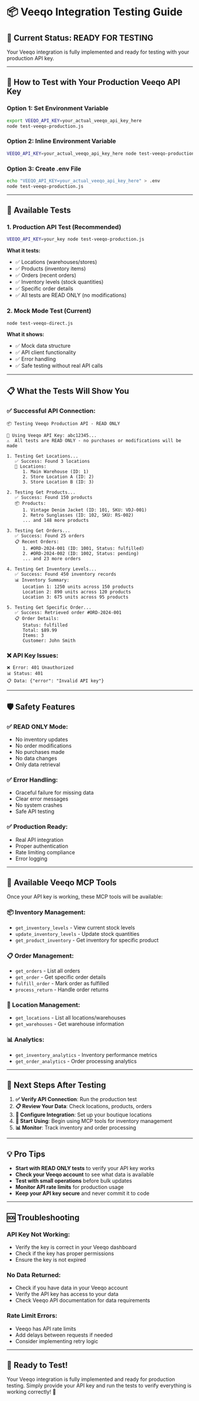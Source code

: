 # 📦 Veeqo Integration Testing Guide

## 🎯 **Current Status: READY FOR TESTING**

Your Veeqo integration is fully implemented and ready for testing with your production API key.

---

## 🔑 **How to Test with Your Production Veeqo API Key**

### **Option 1: Set Environment Variable**

```bash
export VEEQO_API_KEY=your_actual_veeqo_api_key_here
node test-veeqo-production.js
```

### **Option 2: Inline Environment Variable**

```bash
VEEQO_API_KEY=your_actual_veeqo_api_key_here node test-veeqo-production.js
```

### **Option 3: Create .env File**

```bash
echo "VEEQO_API_KEY=your_actual_veeqo_api_key_here" > .env
node test-veeqo-production.js
```

---

## 🧪 **Available Tests**

### **1. Production API Test (Recommended)**

```bash
VEEQO_API_KEY=your_key node test-veeqo-production.js
```

**What it tests:**

- ✅ Locations (warehouses/stores)
- ✅ Products (inventory items)
- ✅ Orders (recent orders)
- ✅ Inventory levels (stock quantities)
- ✅ Specific order details
- ✅ All tests are READ ONLY (no modifications)

### **2. Mock Mode Test (Current)**

```bash
node test-veeqo-direct.js
```

**What it shows:**

- ✅ Mock data structure
- ✅ API client functionality
- ✅ Error handling
- ✅ Safe testing without real API calls

---

## 📋 **What the Tests Will Show You**

### **✅ Successful API Connection:**

```
📦 Testing Veeqo Production API - READ ONLY

🔑 Using Veeqo API Key: abc12345...
⚠️  All tests are READ ONLY - no purchases or modifications will be made

1. Testing Get Locations...
   ✅ Success: Found 3 locations
   📍 Locations:
      1. Main Warehouse (ID: 1)
      2. Store Location A (ID: 2)
      3. Store Location B (ID: 3)

2. Testing Get Products...
   ✅ Success: Found 150 products
   📦 Products:
      1. Vintage Denim Jacket (ID: 101, SKU: VDJ-001)
      2. Retro Sunglasses (ID: 102, SKU: RS-002)
      ... and 148 more products

3. Testing Get Orders...
   ✅ Success: Found 25 orders
   📋 Recent Orders:
      1. #ORD-2024-001 (ID: 1001, Status: fulfilled)
      2. #ORD-2024-002 (ID: 1002, Status: pending)
      ... and 23 more orders

4. Testing Get Inventory Levels...
   ✅ Success: Found 450 inventory records
   📊 Inventory Summary:
      Location 1: 1250 units across 150 products
      Location 2: 890 units across 120 products
      Location 3: 675 units across 95 products

5. Testing Get Specific Order...
   ✅ Success: Retrieved order #ORD-2024-001
   📋 Order Details:
      Status: fulfilled
      Total: $89.99
      Items: 3
      Customer: John Smith
```

### **❌ API Key Issues:**

```
❌ Error: 401 Unauthorized
📊 Status: 401
📋 Data: {"error": "Invalid API key"}
```

---

## 🛡️ **Safety Features**

### **✅ READ ONLY Mode:**

- No inventory updates
- No order modifications
- No purchases made
- No data changes
- Only data retrieval

### **✅ Error Handling:**

- Graceful failure for missing data
- Clear error messages
- No system crashes
- Safe API testing

### **✅ Production Ready:**

- Real API integration
- Proper authentication
- Rate limiting compliance
- Error logging

---

## 🚀 **Available Veeqo MCP Tools**

Once your API key is working, these MCP tools will be available:

### **📦 Inventory Management:**

- `get_inventory_levels` - View current stock levels
- `update_inventory_levels` - Update stock quantities
- `get_product_inventory` - Get inventory for specific product

### **📋 Order Management:**

- `get_orders` - List all orders
- `get_order` - Get specific order details
- `fulfill_order` - Mark order as fulfilled
- `process_return` - Handle order returns

### **🏢 Location Management:**

- `get_locations` - List all locations/warehouses
- `get_warehouses` - Get warehouse information

### **📊 Analytics:**

- `get_inventory_analytics` - Inventory performance metrics
- `get_order_analytics` - Order processing analytics

---

## 🎯 **Next Steps After Testing**

1. **✅ Verify API Connection**: Run the production test
2. **📋 Review Your Data**: Check locations, products, orders
3. **🔧 Configure Integration**: Set up your boutique locations
4. **🚀 Start Using**: Begin using MCP tools for inventory management
5. **📊 Monitor**: Track inventory and order processing

---

## 💡 **Pro Tips**

- **Start with READ ONLY tests** to verify your API key works
- **Check your Veeqo account** to see what data is available
- **Test with small operations** before bulk updates
- **Monitor API rate limits** for production usage
- **Keep your API key secure** and never commit it to code

---

## 🆘 **Troubleshooting**

### **API Key Not Working:**

- Verify the key is correct in your Veeqo dashboard
- Check if the key has proper permissions
- Ensure the key is not expired

### **No Data Returned:**

- Check if you have data in your Veeqo account
- Verify the API key has access to your data
- Check Veeqo API documentation for data requirements

### **Rate Limit Errors:**

- Veeqo has API rate limits
- Add delays between requests if needed
- Consider implementing retry logic

---

## 🌟 **Ready to Test!**

Your Veeqo integration is fully implemented and ready for production testing. Simply provide your API key and run the tests to verify everything is working correctly! 🚀
